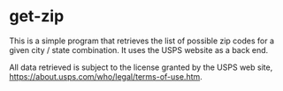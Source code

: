 # get-zip

This is a simple program that retrieves the list of possible zip codes for a given city / state combination. It uses the USPS website as a back end.

All data retrieved is subject to the license granted by the USPS web site, <https://about.usps.com/who/legal/terms-of-use.htm>.
